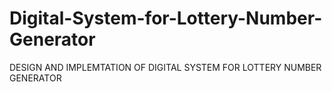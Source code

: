 # Digital-System-for-Lottery-Number-Generator
DESIGN AND IMPLEMTATION OF DIGITAL SYSTEM FOR LOTTERY NUMBER GENERATOR
